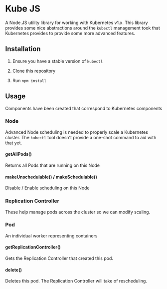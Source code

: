 Kube JS
=======

A Node.JS utility library for working with Kubernetes v1.x. This library provides some nice abstractions around the `kubectl` management took that Kubernetes provides to provide some more advanced features. 

Installation
------------

1. Ensure you have a stable version of `kubectl`

1. Clone this repository

1. Run `npm install`

Usage
-----

Components have been created that correspond to Kubernetes components

### Node
Advanced Node scheduling is needed to properly scale a Kubernetes cluster. The `kubectl` tool doesn't provide a one-shot command to aid with that yet.

#### getAllPods()

Returns all Pods that are running on this Node

#### makeUnschedulable() / makeSchedulable()

Disable / Enable scheduling on this Node



### Replication Controller
These help manage pods across the cluster so we can modify scaling.



### Pod
An individual worker representing containers 

#### getReplicationController()

Gets the Replication Controller that created this pod.

#### delete()

Deletes this pod. The Replication Controller will take of rescheduling.

